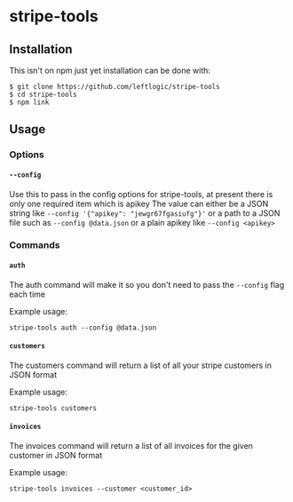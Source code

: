 # stripe-tools

## Installation

This isn't on npm just yet installation can be done with:
```
$ git clone https://github.com/leftlogic/stripe-tools
$ cd stripe-tools
$ npm link
```

## Usage

### Options

#### `--config`

Use this to pass in the config options for stripe-tools, at present there is only one required item which is apikey
The value can either be a JSON string like `--config '{"apikey": "jewgr67fgasiufg"}'` or a path to a JSON file such
as `--config @data.json` or a plain apikey like `--config <apikey>`

### Commands

#### `auth`

The auth command will make it so you don't need to pass the `--config` flag each time

Example usage:
```
stripe-tools auth --config @data.json
```

#### `customers`

The customers command will return a list of all your stripe customers in JSON format

Example usage:
```
stripe-tools customers
```

#### `invoices`

The invoices command will return a list of all invoices for the given customer in JSON format

Example usage: 
```
stripe-tools invoices --customer <customer_id>
```


